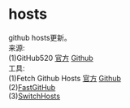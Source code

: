# hosts
github hosts更新。<br>
来源:<br>
(1)GitHub520 [官方](https://raw.hellogithub.com/hosts) [Github](https://github.com/521xueweihan/GitHub520)<br>
工具:<br>
(1)Fetch Github Hosts [官方](https://hosts.gitcdn.top/hosts.txt) [Github](https://github.com/Licoy/fetch-github-hosts)<br>
(2)[FastGitHub](https://github.com/WangGithubUser/FastGitHub)<br>
(3)[SwitchHosts](https://github.com/oldj/SwitchHosts)<br>
